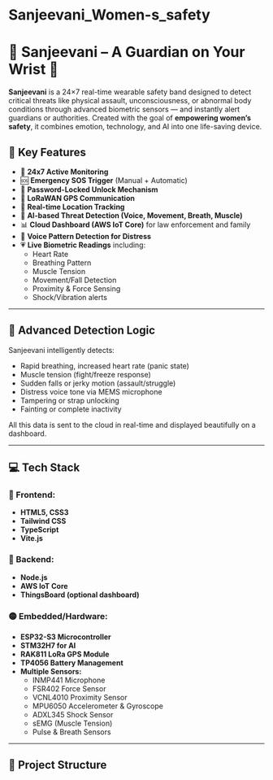 # Sanjeevani_Women-s_safety
# 🌸 Sanjeevani – A Guardian on Your Wrist 🌸

**Sanjeevani** is a 24×7 real-time wearable safety band designed to detect critical threats like physical assault, unconsciousness, or abnormal body conditions through advanced biometric sensors — and instantly alert guardians or authorities. Created with the goal of **empowering women’s safety**, it combines emotion, technology, and AI into one life-saving device.

## 🔐 Key Features

- 🔄 **24x7 Active Monitoring**
- 🆘 **Emergency SOS Trigger** (Manual + Automatic)
- 🔐 **Password-Locked Unlock Mechanism**
- 📶 **LoRaWAN GPS Communication**
- 📡 **Real-time Location Tracking**
- 🧠 **AI-based Threat Detection (Voice, Movement, Breath, Muscle)**
- 📊 **Cloud Dashboard (AWS IoT Core)** for law enforcement and family
- 🎤 **Voice Pattern Detection for Distress**
- 💗 **Live Biometric Readings** including:
  - Heart Rate
  - Breathing Pattern
  - Muscle Tension
  - Movement/Fall Detection
  - Proximity & Force Sensing
  - Shock/Vibration alerts

---

## 🧠 Advanced Detection Logic

Sanjeevani intelligently detects:
- Rapid breathing, increased heart rate (panic state)
- Muscle tension (fight/freeze response)
- Sudden falls or jerky motion (assault/struggle)
- Distress voice tone via MEMS microphone
- Tampering or strap unlocking
- Fainting or complete inactivity

All this data is sent to the cloud in real-time and displayed beautifully on a dashboard.

---

## 💻 Tech Stack

### 🔷 Frontend:
- **HTML5, CSS3**
- **Tailwind CSS**
- **TypeScript**
- **Vite.js**

### 🔶 Backend:
- **Node.js**
- **AWS IoT Core**
- **ThingsBoard (optional dashboard)**

### 🟡 Embedded/Hardware:
- **ESP32-S3 Microcontroller**
- **STM32H7 for AI**
- **RAK811 LoRa GPS Module**
- **TP4056 Battery Management**
- **Multiple Sensors:**
  - INMP441 Microphone
  - FSR402 Force Sensor
  - VCNL4010 Proximity Sensor
  - MPU6050 Accelerometer & Gyroscope
  - ADXL345 Shock Sensor
  - sEMG (Muscle Tension)
  - Pulse & Breath Sensors

---

## 📂 Project Structure

